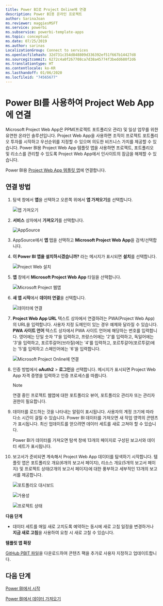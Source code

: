 ```yaml
---
title: Power BI로 Project Online에 연결
description: Power BI용 온라인 프로젝트
author: SarinaJoan
ms.reviewer: maggiesMSFT
ms.service: powerbi
ms.subservice: powerbi-template-apps
ms.topic: conceptual
ms.date: 07/25/2019
ms.author: sarinas
LocalizationGroup: Connect to services
ms.openlocfilehash: 32d731c354d848809d336392ef51f667b14427d8
ms.sourcegitcommit: 6272c4a0f267708ca7d38a45774f3bedd680f2d6
ms.translationtype: HT
ms.contentlocale: ko-KR
ms.lasthandoff: 01/06/2020
ms.locfileid: "74565677"
---
```

# <a name="connect-to-project-web-app-with-power-bi"></a>Power BI를 사용하여 Project Web App에 연결
Microsoft Project Web App은 PPM(프로젝트 포트폴리오 관리) 및 일상 업무를 위한 유연한 온라인 솔루션입니다. Project Web App을 사용하면 조직이 프로젝트 포트폴리오 투자를 시작하고 우선순위를 지정할 수 있으며 의도한 비즈니스 가치를 제공할 수 있습니다. Power BI용 Project Web App 템플릿 앱을 사용하면 프로젝트, 포트폴리오 및 리소스를 관리할 수 있도록 Project Web App에서 인사이트의 잠금을 해제할 수 있습니다.

Power BI용 [Project Web App 템플릿 앱](https://appsource.microsoft.com/product/power-bi/pbi_msprojectonline.pbi-microsoftprojectwebapp)에 연결합니다.

## <a name="how-to-connect"></a>연결 방법

1. 탐색 창에서 **앱**을 선택하고 오른쪽 위에서 **앱 가져오기**를 선택합니다.

    ![앱 가져오기](media/service-connect-to-project-online/GetApps.png)

2. **서비스** 상자에서 **가져오기**를 선택합니다.
   
   ![AppSource](media/service-connect-to-project-online/AppSource.png)
3. AppSource에서 **앱** 탭을 선택하고 **Microsoft Project Web App**을 검색/선택합니다.
   
4. **이 Power BI 앱을 설치하시겠습니까?** 라는 메시지가 표시되면 **설치**를 선택합니다. 

   ![Project Web 설치](media/service-connect-to-project-online/ProjectTile.png)
5. **앱** 창에서 **Microsoft Project Web App** 타일을 선택합니다. 
   
   ![Microsoft Project 웹앱](media/service-connect-to-project-online/getstarted.png)
6. **새 앱 시작**에서 **데이터 연결**을 선택합니다.
   
   ![데이터에 연결](media/service-connect-to-project-online/mproject.png)
7. **Project Web App URL** 텍스트 상자에서 연결하려는 PWA(Project Web App)의 URL을 입력합니다.  사용자 지정 도메인이 있는 경우 예제와 달라질 수 있습니다. **PWA 사이트 언어** 텍스트 상자에서 PWA 사이트 언어에 해당하는 번호를 입력합니다. 영어에는 단일 숫자 '1'을 입력하고, 프랑스어에는 '2'를 입력하고, 독일어에는 '3'을 입력하고, 포르투갈어(브라질)에는 '4'를 입력하고, 포르투갈어(포르투갈)에는 '5'를 입력하고 스페인어에는 '6'을 입력합니다. 
   
   ![Microsoft Project Online에 연결](media/service-connect-to-project-online/params.png)
8. 인증 방법에서 **oAuth2** \> **로그인**을 선택합니다. 메시지가 표시되면 Project Web App 자격 증명을 입력하고 인증 프로세스를 따릅니다.

    > [!NOTE]
    > 연결 중인 프로젝트 웹앱에 대한 포트폴리오 뷰어, 포트폴리오 관리자 또는 관리자 권한이 필요합니다.

9. 데이터를 로드하는 것을 나타내는 알림이 표시됩니다. 사용자의 계정 크기에 따라 다소 시간이 걸릴 수 있습니다. Power BI 데이터를 가져오면 새 작업 영역의 콘텐츠가 표시됩니다. 최신 업데이트를 얻으려면 데이터 세트를 새로 고쳐야 할 수 있습니다. 

    Power BI가 데이터를 가져오면 탐색 창에 13개의 페이지로 구성된 보고서와 데이터 세트가 표시됩니다. 

10. 보고서가 준비되면 계속해서 Project Web App 데이터를 탐색하기 시작합니다. 템플릿 앱은 포트폴리오 개요(6개의 보고서 페이지), 리소스 개요(5개의 보고서 페이지) 및 프로젝트 상태(2개의 보고서 페이지)에 대한 풍부하고 세부적인 13개의 보고서를 제공합니다. 

    ![포트폴리오 대시보드](media/service-connect-to-project-online/report1.png)
   
    ![가용성](media/service-connect-to-project-online/report3.png)
   
    ![프로젝트 상태](media/service-connect-to-project-online/report2.png)

**다음 단계**

* 데이터 세트를 매일 새로 고치도록 예약하는 동시에 새로 고침 일정을 변경하거나 **지금 새로 고침**을 사용하여 요청 시 새로 고칠 수 있습니다.

**템플릿 앱 확장**

[GitHub PBIT 파일](https://github.com/OfficeDev/Project-Power-BI-Content-Packs)을 다운로드하여 콘텐츠 팩을 추가로 사용자 지정하고 업데이트합니다.

## <a name="next-steps"></a>다음 단계
[Power BI에서 시작](service-get-started.md)

[Power BI에서 데이터 가져오기](service-get-data.md)

